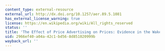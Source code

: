 ```yaml
---
content_type: external-resource
external_url: http://dx.doi.org/10.1257/aer.89.5.1081
has_external_license_warning: true
license: https://en.wikipedia.org/wiki/All_rights_reserved
status: ''
title: 'The Effect of Price Advertising on Prices: Evidence in the Wake of 44 Liquormart'
uid: 2966ef40-a04a-42c1-bd56-8d851020999b
wayback_url: ''
---
```

